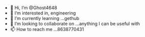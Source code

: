- 👋 Hi, I’m @Ghost4648
- 👀 I’m interested in, engineering 
- 🌱 I’m currently learning ...gethub
- 💞️ I’m looking to collaborate on ...anything I can be useful with
- 📫 How to reach me ...8638770431

<!---
Ghost4648/Ghost4648 is a ✨ special ✨ repository because its `README.md` (this file) appears on your GitHub profile.
You can click the Preview link to take a look at your changes.
--->
